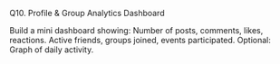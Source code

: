 Q10. Profile & Group Analytics Dashboard

Build a mini dashboard showing:
Number of posts, comments, likes, reactions.
Active friends, groups joined, events participated.
Optional: Graph of daily activity.